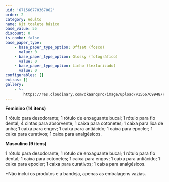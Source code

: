 ```yaml
---
uid: '671566770367062'
order: 2
category: Adulto
name: Kit toalete básico
base_value: 55
discount: 0
is_combo: false
base_paper_type:
    - base_paper_type_option: Offset (fosco)
      value: 0
    - base_paper_type_option: Glossy (fotográfico)
      value: 0
    - base_paper_type_option: Linho (texturizado)
      value: 0
configurables: []
extras: []
gallery:
    - >-
        https://res.cloudinary.com/dkaanqsro/image/upload/v1566769948/Papelaria%20adulto/Kit_toalete_avdbbm.jpg
---
```


**Feminino (14 itens)**

1 rótulo para desodorante; 1 rótulo de enxaguante bucal; 1 rótulo para fio
dental; 4 cintas para absorvente; 1 caixa para cotonetes; 1 caixa para lixa de
unha; 1 caixa para engov; 1 caixa para antiácido; 1 caixa para epocler; 1
caixa para curativos; 1 caixa para analgésicos.

**Masculino (9 itens)**

1 rótulo para desodorante; 1 rótulo de enxaguante bucal; 1 rótulo para fio
dental; 1 caixa para cotonetes; 1 caixa para engov; 1 caixa para antiácido; 1
caixa para epocler; 1 caixa para curativos; 1 caixa para analgésicos.

\*Não inclui os produtos e a bandeja, apenas as embalagens vazias.
